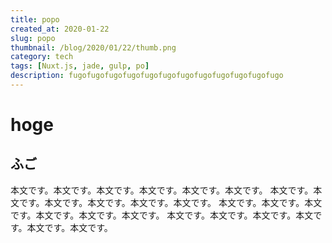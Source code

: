 ```yaml
---
title: popo
created_at: 2020-01-22
slug: popo
thumbnail: /blog/2020/01/22/thumb.png
category: tech
tags: [Nuxt.js, jade, gulp, po]
description: fugofugofugofugofugofugofugofugofugofugofugofugo
---
```


# hoge
## ふご

本文です。本文です。本文です。本文です。本文です。本文です。
本文です。本文です。本文です。本文です。本文です。本文です。
本文です。本文です。本文です。本文です。本文です。本文です。
本文です。本文です。本文です。本文です。本文です。本文です。
